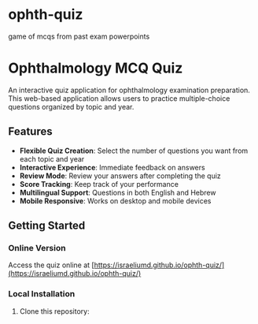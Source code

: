 # ophth-quiz
game of mcqs from past exam powerpoints

# Ophthalmology MCQ Quiz

An interactive quiz application for ophthalmology examination preparation. This web-based application allows users to practice multiple-choice questions organized by topic and year.

## Features

- **Flexible Quiz Creation**: Select the number of questions you want from each topic and year
- **Interactive Experience**: Immediate feedback on answers
- **Review Mode**: Review your answers after completing the quiz
- **Score Tracking**: Keep track of your performance
- **Multilingual Support**: Questions in both English and Hebrew
- **Mobile Responsive**: Works on desktop and mobile devices

## Getting Started

### Online Version
Access the quiz online at [https://israeliumd.github.io/ophth-quiz/](https://israeliumd.github.io/ophth-quiz/)

### Local Installation
1. Clone this repository:
